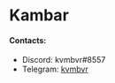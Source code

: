 <h1>Kambar</h1>
<h4>Contacts:</h4>
<ul>
  <li>Discord: kvmbvr#8557</li>
  <li>Telegram: <a href="https://t.me/kvmbvr">kvmbvr</a></li>
</ul>